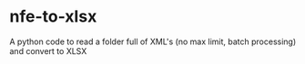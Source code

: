 # nfe-to-xlsx
A python code to read a folder full of XML's (no max limit, batch processing) and convert to XLSX
